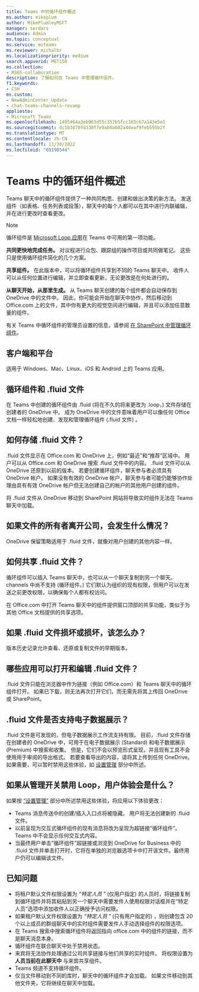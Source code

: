 ```yaml
---
title: Teams 中的循环组件概述
ms.author: mikeplum
author: MikePlumleyMSFT
manager: serdars
audience: Admin
ms.topic: conceptual
ms.service: msteams
ms.reviewer: michalbr
ms.localizationpriority: medium
search.appverid: MET150
ms.collection:
- M365-collaboration
description: 了解如何在 Teams 中管理循环组件。
f1.keywords:
- CSH
ms.custom:
- NewAdminCenter_Update
- chat-teams-channels-revamp
appliesto:
- Microsoft Teams
ms.openlocfilehash: 1405464a3eb963d55c357b5fcc165c67a143e5e1
ms.sourcegitcommit: dc5b3870fd338f7e9ab0a602a44eaf9feb595b2f
ms.translationtype: MT
ms.contentlocale: zh-CN
ms.lasthandoff: 11/30/2022
ms.locfileid: "69198544"
---
```

# <a name="overview-of-loop-components-in-teams"></a>Teams 中的循环组件概述

Teams 聊天中的循环组件提供了一种共同构思、创建和做出决策的新方法。 发送组件（如表格、任务列表或段落），聊天中的每个人都可以在其中进行内联编辑，并在进行更改时查看更改。 

> [!Note]
> 循环组件是 [Microsoft Loop 应用](https://www.microsoft.com/en-us/microsoft-loop)在 Teams 中可用的第一项功能。 

**共同更快地完成任务。** 对议程进行众包、跟踪组的操作项目或共同做笔记。 这些只是使用循环组件简化的几个方案。

**共享组件。** 在此版本中，可以将循环组件共享到不同的 Teams 聊天中。 收件人可以从任何位置进行编辑，并立即查看更新，无论更改是在何处进行的。

**从聊天开始，从那里生成。** 从 Teams 聊天创建的每个组件都会自动保存到 OneDrive 中的文件中。 因此，你可能会开始在聊天中协作，然后移动到 Office.com 上的文件，其中你有更大的视觉空间进行编辑，并且可以添加任意数量的组件。

有关 Teams 中循环组件的管理员设置的信息，请参阅 [在 SharePoint 中管理循环组件](/sharepoint/manage-loop-components)。

## <a name="clients-and-platforms"></a>客户端和平台

适用于 Windows、Mac、Linux、iOS 和 Android 上的 Teams 应用。

## <a name="loop-components-and-fluid-files"></a>循环组件和 .fluid 文件

在 Teams 中创建的循环组件由 .fluid (将在不久的将来更改为 .loop，) 文件存储在创建者的 OneDrive 中。 成为 OneDrive 中的文件意味着用户可以像任何 Office 文档一样轻松地创建、发现和管理循环组件 (.fluid 文件) 。 

## <a name="how-are-fluid-files-stored"></a>如何存储 .fluid 文件？

.fluid 文件显示在 Office.com 和 OneDrive 上，例如“最近”和“推荐”区域中。 用户可以从 Office.com 和 OneDrive 搜索 .fluid 文件中的内容。 .fluid 文件可以从 OneDrive 还原到以前的版本。 若要创建循环组件，聊天参与者必须具有 OneDrive 帐户。 如果没有有效的 OneDrive 帐户，聊天参与者可能仍能够协作处理由具有有效 OneDrive 帐户但无法创建自己的帐户的其他用户创建的组件。 

将 .fluid 文件从 OneDrive 移动到 SharePoint 网站将导致实时组件无法在 Teams 聊天中加载。

## <a name="what-happens-if-the-owner-of-the-file-leaves-the-company"></a>如果文件的所有者离开公司，会发生什么情况？

OneDrive 保留策略适用于 .fluid 文件，就像对用户创建的其他内容一样。

## <a name="how-are-fluid-files-shared"></a>如何共享 .fluid 文件？

循环组件可以插入 Teams 聊天中，也可以从一个聊天复制到另一个聊天。 channels 中尚不支持 (循环组件。) 它们默认为组织的现有权限，但用户可以在发送之前更改权限，以确保每个人都有权访问。

在 Office.com 中打开 Teams 聊天中的组件提供窗口顶部的共享功能，类似于为其他 Office 文档提供的共享选项。

## <a name="what-if-a-fluid-file-becomes-corrupted-or-damaged"></a>如果 .fluid 文件损坏或损坏，该怎么办？

版本历史记录允许查看、还原或复制文件的早期版本。

## <a name="what-apps-can-open-and-edit-fluid-files"></a>哪些应用可以打开和编辑 .fluid 文件？

.fluid 文件只能在浏览器中作为链接（例如 Office.com）和 Teams 聊天中的循环组件打开。 如果已下载，则无法再次打开它们，而无需先将其上传回 OneDrive 或 SharePoint。

## <a name="does-fluid-files-support-ediscovery"></a>.fluid 文件是否支持电子数据展示？

.fluid 文件是可发现的，但电子数据展示工作流支持有限。 目前，.fluid 文件存储在创建者的 OneDrive 中，可用于在电子数据展示 (Standard) 和电子数据展示 (Premium) 中搜索和收集。 但是，它们不会以预览形式呈现，并且现有工具不会使用用于审阅的导出格式。 若要查看导出的内容，请将其上传到任何 OneDrive。 如果需要，可以暂时禁用这些体验，如 [设置管理](/sharepoint/manage-loop-components#settings-management) 部分中所述。

## <a name="if-loop-is-disabled-from-the-admin-switch-what-will-the-user-experience-be"></a>如果从管理开关禁用 Loop，用户体验会是什么？

如果按 [“设置管理”](/sharepoint/manage-loop-components#settings-management) 部分中所述禁用这些体验，将应用以下体验更改：

- Teams 消息传送中的创建/插入入口点将被隐藏。 用户将无法创建新的 .fluid 文件。
- 以前呈现为交互式循环组件的现有消息将改为呈现为超链接“循环组件”。 Teams 中不会显示任何交互式内容。
- 当最终用户单击“循环组件”超链接或浏览到 OneDrive for Business 中的 .fluid 文件并单击打开时，它将在单独的浏览器选项卡中打开该文件。最终用户仍可以编辑该文件。

## <a name="known-issues"></a>已知问题

- 将租户默认文件权限设置为 *“特定人员* ” (仅用户指定) 的人员时，将链接复制到循环组件并将其粘贴到另一个聊天中需要发件人使用权限对话框并在“特定人员”选项中添加收件人以正确授予访问权限。
- 如果租户默认文件权限设置为 *“特定人员* ” (只有用户指定的) ，则创建包含 20 个以上成员的群组聊天中的实时组件需要发件人手动选择组件的权限选项。
- 在 Teams 搜索中搜索循环组件将返回指向 office.com 中的组件的链接，而不是聊天消息本身。
- 循环组件在联合聊天中处于禁用状态。
- 来宾将无法协作处理通过公司共享链接与他们共享的实时组件。 将权限设置为 **人员当前在此聊天中** 与来宾共享组件。
- Teams 频道不支持循环组件。
- 仅当文件移动到不同的库时，聊天中的循环组件才会加载。 如果文件移动到其他文件夹，它将继续在聊天中加载。
